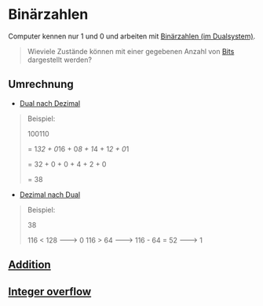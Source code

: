 # Binärzahlen

Computer kennen nur 1 und 0 und arbeiten mit [Binärzahlen (im Dualsystem)](https://de.wikipedia.org/wiki/Dualsystem).

> Wieviele Zustände können mit einer gegebenen Anzahl von [Bits](https://de.wikipedia.org/wiki/Dualsystem#Berechnung_ben%C3%B6tigter_Stellen) dargestellt werden?

## Umrechnung

* [Dual nach Dezimal](https://de.wikipedia.org/wiki/Dualsystem#Vom_Dualsystem_ins_Dezimalsystem)

> Beispiel:
>
> 100110
>
> = 1*32 + 0*16 + 0*8 + 1*4 + 1*2 + 0*1
>
> = 32 + 0 + 0 + 4 + 2 + 0
>
> = 38

* [Dezimal nach Dual](https://de.wikipedia.org/wiki/Dualsystem#Vom_Dezimalsystem_ins_Dualsystem)

> Beispiel:
>
> 38
>
> 116 < 128
> ---> 0
> 116 > 64 ---> 116 - 64 = 52
> ---> 1

## [Addition](https://de.wikipedia.org/wiki/Dualsystem#Grundrechenarten_im_Dualsystem)

## [Integer overflow](https://de.wikipedia.org/wiki/Arithmetischer_%C3%9Cberlauf)
